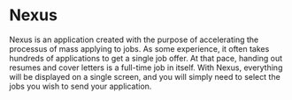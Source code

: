 # Nexus

Nexus is an application created with the purpose of accelerating the processus of mass applying to jobs. As some experience, it often takes hundreds of applications to get a single job offer. At that pace, handing out resumes and cover letters is a full-time job in itself. With Nexus, everything will be displayed on a single screen, and you will simply need to select the jobs you wish to send your application.
